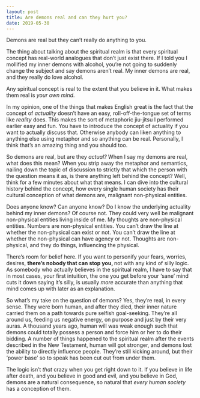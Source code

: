 ```yaml
---
layout: post
title: Are demons real and can they hurt you?
date: 2019-05-30
---
```


<p>Demons are real but they can’t really do anything to you.</p><p>The thing about talking about the spiritual realm is that every spiritual concept has real-world analogues that don’t just exist there. If I told you I mollified my inner demons with alcohol, you’re not going to suddenly change the subject and say demons aren’t real. My inner demons are real, and they really do love alcohol.</p><p>Any spiritual concept is real to the extent that you believe in it. What makes them real is <i>your own mind</i>.</p><p>In my opinion, one of the things that makes English great is the fact that the concept of <i>actuality</i> doesn’t have an easy, roll-off-the-tongue set of terms like <i>reality</i> does. This makes the sort of metaphoric jiu-jitsu I performed earlier easy and fun. You have to introduce the concept of actuality if you want to actually discuss that. Otherwise anybody can liken anything to anything else using metaphor and so anything can be real. Personally, I think that’s an amazing thing and you should too.</p><p>So demons are real, but are they <i>actual?</i> When I say my demons are real, what does this mean? When you strip away the metaphor and semantics, nailing down the topic of discussion to strictly that which the person with the question means it as, is there anything left behind the concept? Well, think for a few minutes about what that means. I can dive into the cultural history behind the concept, how every single human society has their cultural conception of what demons are, malignant non-physical entities.</p><p>Does anyone know? Can anyone know? Do I know the underlying actuality behind my inner demons? Of course not. They could very well be malignant non-physical entities living inside of me. My thoughts are non-physical entities. Numbers are non-physical entities. You can’t draw the line at whether the non-physical can exist or not. You can’t draw the line at whether the non-physical can have agency or not. Thoughts are non-physical, and they do things, influencing the physical.</p><p>There’s room for belief here. If you want to personify your fears, worries, desires, <b>there’s nobody that can stop you, </b>not with any kind of silly logic. As somebody who actually believes in the spiritual realm, I have to say that in most cases, your first intuition, the one you get before your ‘sane’ mind cuts it down saying it’s silly, is usually <i>more</i> accurate than anything that mind comes up with later as an explanation.</p><p>So what’s my take on the question of demons? Yes, they’re real, in every sense. They were born human, and after they died, their inner nature carried them on a path towards pure selfish goal-seeking. They’re all around us, feeding us negative energy, on purpose and just by their very auras. A thousand years ago, human will was weak enough such that demons could totally possess a person and force him or her to do their bidding. A number of things happened to the spiritual realm after the events described in the New Testament, human will got stronger, and demons lost the ability to directly influence people. They’re still kicking around, but their ‘power base’ so to speak has been cut out from under them.</p><p>The logic isn’t <i>that</i> crazy when you get right down to it. If you believe in life after death, and you believe in good and evil, and you believe in God, demons are a natural consequence, so natural that <i>every human society</i> has a conception of them.</p>
